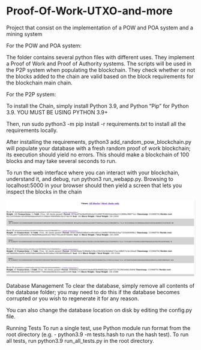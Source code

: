 # Proof-Of-Work-UTXO-and-more
Project that consist on the implementation of a POW and POA system and a mining system

For the POW and POA system:

The folder contains several python files with different uses. They implement a Proof of Work and Proof of Authority systems. The scripts will be used in the P2P system when populating the blockchain. They check whether or not the blocks added to the chain are valid based on the block requirements for the blockchain main chain.

For the P2P system:

To install the Chain, simply install Python 3.9, and Python “Pip” for Python 3.9. YOU MUST BE USING PYTHON 3.9+

Then, run sudo python3 -m pip install -r requirements.txt to install all the requirements locally.

After installing the requirements, python3 add_random_pow_blockchain.py will populate your database with a fresh random proof of work blockchain; its execution should yield no errors. This should make a blockchain of 100 blocks and may take several seconds to run.

To run the web interface where you can interact with your blockchain, understand it, and debug, run python3 run_webapp.py. Browsing to localhost:5000 in your browser should then yield a screen that lets you inspect the blocks in the chain

<img src="chainExplorer.png" width="600px">

Database Management
To clear the database, simply remove all contents of the database folder; you may need to do this if the database becomes corrupted or you wish to regenerate it for any reason.

You can also change the database location on disk by editing the config.py file.

Running Tests
To run a single test, use Python module run format from the root directory (e.g. - python3.9 -m tests.hash to run the hash test). To run all tests, run python3.9 run_all_tests.py in the root directory.
